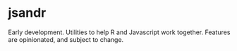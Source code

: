 # jsandr

Early development. Utilities to help R and Javascript work together. Features are opinionated, and subject to change.

